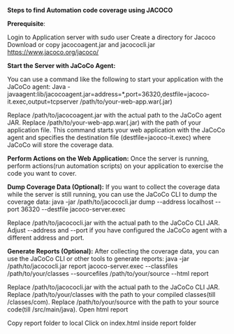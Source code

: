 **Steps to find Automation code coverage using JACOCO**

**Prerequisite**:

Login to Application server with sudo user
Create a directory for Jacoco
Download or copy jacocoagent.jar and jacococli.jar
https://www.jacoco.org/jacoco/


**Start the Server with JaCoCo Agent:**

You can use a command like the following to start your application with the JaCoCo agent:
Java -javaagent:lib/jacocoagent.jar=address=*,port=36320,destfile=jacoco-it.exec,output=tcpserver /path/to/your-web-app.war(.jar)

Replace /path/to/jacocoagent.jar with the actual path to the JaCoCo agent JAR.
Replace /path/to/your-web-app.war(.jar) with the path of your application file.
This command starts your web application with the JaCoCo agent and specifies the destination file (destfile=jacoco-it.exec) where JaCoCo will store the coverage data.


**Perform Actions on the Web Application:**
Once the server is running, perform actions(run automation scripts) on your application to exercise the code you want to cover.


**Dump Coverage Data (Optional):**
If you want to collect the coverage data while the server is still running, you can use the JaCoCo CLI to dump the coverage data:
java -jar /path/to/jacococli.jar dump --address localhost --port 36320 --destfile jacoco-server.exec

Replace /path/to/jacococli.jar with the actual path to the JaCoCo CLI JAR.
Adjust --address and --port if you have configured the JaCoCo agent with a different address and port.

**Generate Reports (Optional):**
After collecting the coverage data, you can use the JaCoCo CLI or other tools to generate reports:
java -jar /path/to/jacococli.jar report jacoco-server.exec --classfiles /path/to/your/classes --sourcefiles /path/to/your/source --html report

Replace /path/to/jacococli.jar with the actual path to the JaCoCo CLI JAR.
Replace /path/to/your/classes with the path to your compiled classes(till /classes/com).
Replace /path/to/your/source with the path to your source code(till /src/main/java).
Open html report

Copy report folder to local
Click on index.html inside report folder


